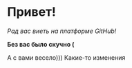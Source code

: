# Привет!

*Рад вас виеть на платформе GitHub!*

__Без вас было скучно (__

А с вами весело)))
Какие-то изменения
